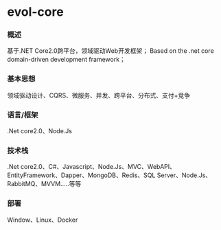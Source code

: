 # evol-core

### 概述

基于.NET Core2.0跨平台，领域驱动Web开发框架； Based on the .net core domain-driven development framework；

### 基本思想

领域驱动设计、CQRS、微服务、并发、跨平台、分布式、支付+竞争

### 语言/框架

.Net core2.0、Node.Js

### 技术栈

.Net core2.0、C#、Javascript、Node.Js、MVC、WebAPI、EntityFramework、Dapper、MongoDB、Redis、SQL Server、Node.Js、RabbitMQ、MVVM.....等等

### 部署

Window、Linux、Docker
